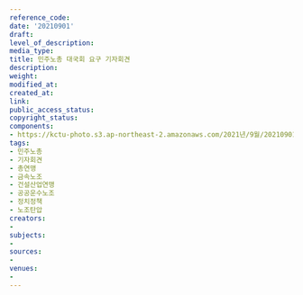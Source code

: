 ```yaml
---
reference_code: 
date: '20210901'
draft: 
level_of_description: 
media_type: 
title: 민주노총 대국회 요구 기자회견
description: 
weight: 
modified_at: 
created_at: 
link: 
public_access_status: 
copyright_status: 
components:
- https://kctu-photo.s3.ap-northeast-2.amazonaws.com/2021년/9월/20210901-민주노총+대국회+요구+기자회견_민주노총_기자회견_총연맹_금속노조_건설산업연맹_공공운수노조_정치정책_노조탄압/_1D20022.jpg
tags:
- 민주노총
- 기자회견
- 총연맹
- 금속노조
- 건설산업연맹
- 공공운수노조
- 정치정책
- 노조탄압
creators:
- 
subjects:
- 
sources:
- 
venues:
- 
---
```

